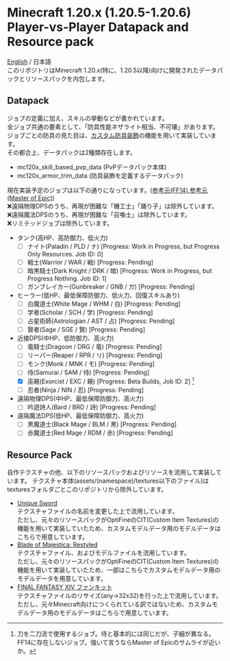 # Minecraft 1.20.x (1.20.5-1.20.6) Player-vs-Player Datapack and Resource pack
[English](../README.md) / 日本語  
このリポジトリはMinecraft 1.20.x(特に、1.20.5以降)向けに開発されたデータパックとリソースパックを内包します。
## Datapack
ジョブの定義に加え、スキルの挙動などが書かれています。  
全ジョブ共通の要素として、「防具性能ネザライト相当、不可壊」があります。  
ジョブごとの防具の見た目は、[カスタム防具装飾](https://minecraft.fandom.com/ja/wiki/%E3%82%AB%E3%82%B9%E3%82%BF%E3%83%A0%E9%98%B2%E5%85%B7%E8%A3%85%E9%A3%BE)の機能を用いて実装しています。  
その都合上、データパックは2種類存在します。
- mc120x_skill_based_pvp_data (PvPデータパック本体)
- mc120x_armor_trim_data (防具装飾を定義するデータパック)

現在実装予定のジョブは以下の通りになっています。([参考元(FF14)](https://jp.finalfantasyxiv.com/jobguide/battle/?utm_source=lodestone&utm_medium=pc_banner&utm_campaign=jp_jobguide),[参考元(Master of Epic)](https://moeread.usamimi.info/index.php?%A5%B7%A5%C3%A5%D7%2F%CA%A3%B9%E7))  
:x:遠隔物理DPSのうち、再現が困難な「機工士」「踊り子」は除外しています。  
:x:遠隔魔法DPSのうち、再現が困難な「召喚士」は除外しています。  
:x:リミテッドジョブは除外しています。  
- タンク(高HP、高防御力、低火力)
  - [ ] ナイト(Paladin / PLD / ナ) [Progress: Work in Progress, but Progress Only Resources. Job ID: 0]
  - [ ] 戦士(Warrior / WAR / 戦) [Progress: Pending]
  - [ ] 暗黒騎士(Dark Knight / DRK / 暗) [Progress: Work in Progress, but Progress Nothing. Job ID: 1]
  - [ ] ガンブレイカー(Gunbreaker / GNB / ガ) [Progress: Pending]
- ヒーラー(低HP、最低保障防御力、低火力、回復スキルあり)
  - [ ] 白魔道士(White Mage / WHM / 白) [Progress: Pending]
  - [ ] 学者(Scholar / SCH / 学) [Progress: Pending]
  - [ ] 占星術師(Astrologian / AST / 占) [Progress: Pending]
  - [ ] 賢者(Sage / SGE / 賢) [Progress: Pending]
- 近接DPS(中HP、低防御力、高火力)
  - [ ] 竜騎士(Dragoon / DRG / 竜) [Progress: Pending]
  - [ ] リーパー(Reaper / RPR / リ) [Progress: Pending]
  - [ ] モンク(Monk / MNK / モ) [Progress: Pending]
  - [ ] 侍(Samurai / SAM / 侍) [Progress: Pending]
  - [x] 巫覡(Exorcist / EXC / 覡) [Progress: Beta Builds, Job ID: 2] [^1]
  - [ ] 忍者(Ninja / NIN / 忍) [Progress: Pending]
- 遠隔物理DPS(中HP、最低保障防御力、高火力)
  - [ ] 吟遊詩人(Bard / BRD / 詩) [Progress: Pending]
- 遠隔魔法DPS(低HP、最低保障防御力、高火力)
  - [ ] 黒魔道士(Black Mage / BLM / 黒) [Progress: Pending]
  - [ ] 赤魔道士(Red Mage / RDM / 赤) [Progress: Pending]

[^1]: 刀を二刀流で使用するジョブ。侍と基本的には同じだが、子細が異なる。FF14に存在しないジョブ。強いて言うならMaster of Epicのサムライが近いか。

## Resource Pack
自作テクスチャの他、以下のリソースパックおよびリソースを流用して実装しています。
テクスチャ本体(assets/(namespace)/textures以下のファイル)はtexturesフォルダごとこのリポジトリから除外しています。
- [Unique Sword](https://www.curseforge.com/minecraft/texture-packs/unique-swords)  
テクスチャファイルの名前を変更した上で流用しています。  
ただし、元々のリソースパックがOptiFineのCIT(Custom Item Textures)の機能を用いて実装していたため、カスタムモデルデータ用のモデルデータはこちらで用意しています。
- [Blade of Majestica: Restyled](https://www.planetminecraft.com/texture-pack/blades-of-majestica-restyled/)  
テクスチャファイル、およびモデルファイルを流用しています。  
ただし、元々のリソースパックがOptiFineのCIT(Custom Item Textures)の機能を用いて実装していたため、一部はこちらでカスタムモデルデータ用のモデルデータを用意しています。
- [FINAL FANTASY XIV ファンキット](https://jp.finalfantasyxiv.com/lodestone/special/fankit/icon/)  
テクスチャファイルのリサイズ(any→32x32)を行った上で流用しています。  
ただし、元々Minecraft向けにつくられている訳ではないため、カスタムモデルデータ用のモデルデータはこちらで用意しています。
